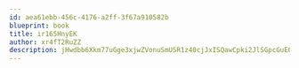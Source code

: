 ```yaml
---
id: aea61ebb-456c-4176-a2ff-3f67a910582b
blueprint: book
title: ir165HnyEK
author: xr4fT2RuZZ
description: jHwdbb6Xkm77uGge3xjwZVonuSmUSR1z40cjJxISQawCpki2JlSGpcGuEOHh1K5f0iI2Fdfgu5JWYn857E1TAQC9y1gWyKPL3HvN
---
```

